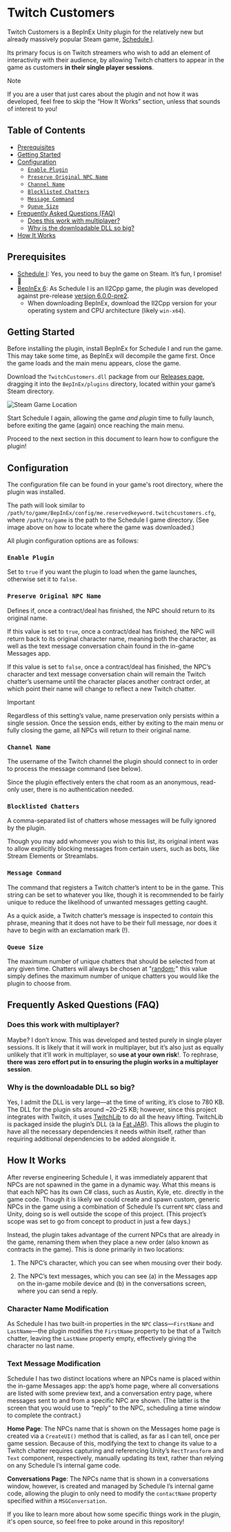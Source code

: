 # Twitch Customers

Twitch Customers is a BepInEx Unity plugin for the relatively new but already massively popular Steam game, [Schedule I](https://store.steampowered.com/app/3164500/Schedule_I/).

Its primary focus is on Twitch streamers who wish to add an element of interactivity with their audience, by allowing Twitch chatters to appear in the game as customers **in their single player sessions**.

> [!Note]
> If you are a user that just cares about the plugin and not how it was developed, feel free to skip the “How It Works” section, unless that sounds of interest to you!

## Table of Contents

* [Prerequisites](#prerequisites)
* [Getting Started](#getting-started)
* [Configuration](#configuration)
  * [`Enable Plugin`](#enable-plugin)
  * [`Preserve Original NPC Name`](#preserve-original-npc-name)
  * [`Channel Name`](#channel-name)
  * [`Blocklisted Chatters`](#blocklisted-chatters)
  * [`Message Command`](#message-command)
  * [`Queue Size`](#queue-size)
* [Frequently Asked Questions (FAQ)](#frequently-asked-questions-faq)
  * [Does this work with multiplayer?](#does-this-work-with-multiplayer)
  * [Why is the downloadable DLL so big?](#why-is-the-downloadable-dll-so-big)
* [How It Works](#how-it-works)


## Prerequisites

* [Schedule I](https://store.steampowered.com/app/3164500/Schedule_I/): Yes, you need to buy the game on Steam. It’s fun, I promise! 🙂
* [BepInEx 6](https://docs.bepinex.dev/index.html): As Schedule I is an Il2Cpp game, the plugin was developed against pre-release [version 6.0.0-pre2](https://github.com/BepInEx/BepInEx/releases/tag/v6.0.0-pre.2).
  * When downloading BepInEx, download the Il2Cpp version for your operating system and CPU architecture (likely `win-x64`).

## Getting Started

Before installing the plugin, install BepInEx for Schedule I and run the game. This may take some time, as BepInEx will decompile the game first. Once the game loads and the main menu appears, close the game.

Download the `TwitchCustomers.dll` package from our [Releases page](https://github.com/ReservedKeyword/TwitchCustomers/releases), dragging it into the `BepInEx/plugins` directory, located within your game’s Steam directory.

![Steam Game Location](./images/find-game-location.png)

Start Schedule I again, allowing the game *and plugin* time to fully launch, before exiting the game (again) once reaching the main menu.

Proceed to the next section in this document to learn how to configure the plugin!

## Configuration

The configuration file can be found in your game's root directory, where the plugin was installed.

The path will look similar to `/path/to/game/BepInEx/config/me.reservedkeyword.twitchcustomers.cfg`, where `/path/to/game` is the path to the Schedule I game directory. (See image above on how to locate where the game was downloaded.)

All plugin configuration options are as follows:

### `Enable Plugin`

Set to `true` if you want the plugin to load when the game launches, otherwise set it to `false`.

### `Preserve Original NPC Name`

Defines if, once a contract/deal has finished, the NPC should return to its original name.

If this value is set to `true`, once a contract/deal has finished, the NPC will return back to its original character name, meaning both the character, as well as the text message conversation chain found in the in-game Messages app.

If this value is set to `false`, once a contract/deal has finished, the NPC’s character and text message conversation chain will remain the Twitch chatter’s username until the character places another contract order, at which point their name will change to reflect a new Twitch chatter.

> [!Important]
> Regardless of this setting’s value, name preservation only persists within a single session. Once the session ends, either by exiting to the main menu or fully closing the game, all NPCs will return to their original name.

### `Channel Name`

The username of the Twitch channel the plugin should connect to in order to process the message command (see below).

Since the plugin effectively enters the chat room as an anonymous, read-only user, there is no authentication needed.

### `Blocklisted Chatters`

A comma-separated list of chatters whose messages will be fully ignored by the plugin.

Though you may add whomever you wish to this list, its original intent was to allow explicitly blocking messages from certain users, such as bots, like Stream Elements or Streamlabs.

### `Message Command`

The command that registers a Twitch chatter’s intent to be in the game. This string can be set to whatever you like, though it is recommended to be fairly unique to reduce the likelihood of unwanted messages getting caught.

As a quick aside, a Twitch chatter’s message is inspected to *contain* this phrase, meaning that it does not have to be their full message, nor does it have to begin with an exclamation mark (!).

### `Queue Size`

The maximum number of unique chatters that should be selected from at any given time. Chatters will always be chosen at "[random](https://en.wikipedia.org/wiki/Pseudorandomness);" this value simply defines the maximum number of unique chatters you would like the plugin to choose from.

## Frequently Asked Questions (FAQ)

### Does this work with multiplayer?

Maybe? I don’t know. This was developed and tested purely in single player sessions. It is likely that it will work in multiplayer, but it’s also just as equally unlikely that it’ll work in multiplayer, so **use at your own risk**!. To rephrase, **there was zero effort put in to ensuring the plugin works in a multiplayer session**.

### Why is the downloadable DLL so big?

Yes, I admit the DLL is very large—at the time of writing, it’s close to 780 KB. The DLL for the plugin sits around ~20–25 KB; however, since this project integrates with Twitch, it uses [TwitchLib](https://github.com/TwitchLib/TwitchLib) to do all the heavy lifting. TwitchLib is packaged inside the plugin’s DLL (à la [Fat JAR](https://stackoverflow.com/a/57592130)). This allows the plugin to have all the necessary dependencies it needs within itself, rather than requiring additional dependencies to be added alongside it.

## How It Works

After reverse engineering Schedule I, it was immediately apparent that NPCs are not spawned in the game in a dynamic way. What this means is that each NPC has its own C# class, such as Austin, Kyle, etc. directly in the game code. Though it is likely we could create and spawn custom, generic NPCs in the game using a combination of Schedule I’s current `NPC` class and Unity, doing so is well outside the scope of this project. (This project’s scope was set to go from concept to product in just a few days.)

Instead, the plugin takes advantage of the current NPCs that are already in the game, renaming them when they place a new order (also known as contracts in the game). This is done primarily in two locations:

1. The NPC’s character, which you can see when mousing over their body.

2. The NPC’s text messages, which you can see (a) in the Messages app on the in-game mobile device and (b) in the conversations screen, where you can send a reply.

### Character Name Modification

As Schedule I has two built-in properties in the `NPC` class—`FirstName` and `LastName`—the plugin modifies the `FirstName` property to be that of a Twitch chatter, leaving the `LastName` property empty, effectively giving the character no last name.

### Text Message Modification

Schedule I has two distinct locations where an NPCs name is placed within the in-game Messages app: the app’s home page, where all conversations are listed with some preview text, and a conversation entry page, where messages sent to and from a specific NPC are shown. (The latter is the screen that you would use to “reply” to the NPC, scheduling a time window to complete the contract.)

**Home Page**: The NPCs name that is shown on the Messages home page is created via a `CreateUI()` method that is called, as far as I can tell, once per game session. Because of this, modifying the text to change its value to a Twitch chatter requires capturing and referencing Unity’s `RectTransform` and `Text` component, respectively, manually updating its text, rather than relying on any Schedule I’s internal game code.

**Conversations Page**: The NPCs name that is shown in a conversations window, however, is created and managed by Schedule I’s internal game code, allowing the plugin to only need to modify the `contactName` property specified within a `MSGConversation`.

If you like to learn more about how some specific things work in the plugin, it's open source, so feel free to poke around in this repository!